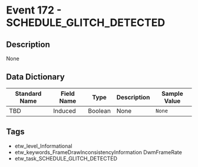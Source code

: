 # Event 172 - SCHEDULE_GLITCH_DETECTED

## Description
None

## Data Dictionary
|Standard Name|Field Name|Type|Description|Sample Value|
|---|---|---|---|---|
|TBD|Induced|Boolean|None|`None`|

## Tags
* etw_level_Informational
* etw_keywords_FrameDrawInconsistencyInformation DwmFrameRate
* etw_task_SCHEDULE_GLITCH_DETECTED